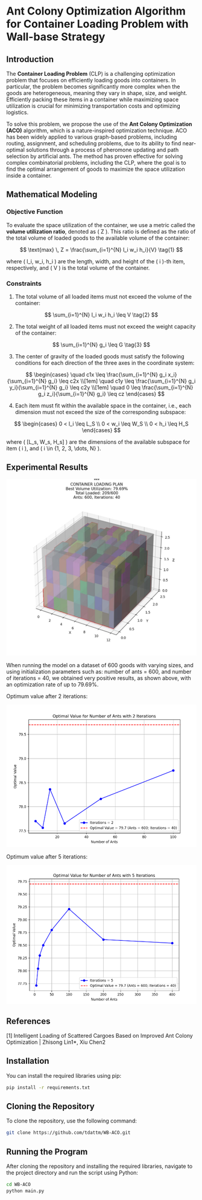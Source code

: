 # Ant Colony Optimization Algorithm for Container Loading Problem with Wall-base Strategy

## Introduction

The **Container Loading Problem** (CLP) is a challenging optimization problem that focuses on efficiently loading goods into containers. In particular, the problem becomes significantly more complex when the goods are heterogeneous, meaning they vary in shape, size, and weight. Efficiently packing these items in a container while maximizing space utilization is crucial for minimizing transportation costs and optimizing logistics.

To solve this problem, we propose the use of the **Ant Colony Optimization (ACO)** algorithm, which is a nature-inspired optimization technique. ACO has been widely applied to various graph-based problems, including routing, assignment, and scheduling problems, due to its ability to find near-optimal solutions through a process of pheromone updating and path selection by artificial ants. The method has proven effective for solving complex combinatorial problems, including the CLP, where the goal is to find the optimal arrangement of goods to maximize the space utilization inside a container.

## Mathematical Modeling

### Objective Function

To evaluate the space utilization of the container, we use a metric called the **volume utilization ratio**, denoted as \( Z \). This ratio is defined as the ratio of the total volume of loaded goods to the available volume of the container:

$$
\text{max} \, Z = \frac{\sum_{i=1}^{N} l_i w_i h_i}{V} \tag{1}
$$

where \( l_i, w_i, h_i \) are the length, width, and height of the \( i \)-th item, respectively, and \( V \) is the total volume of the container.

### Constraints

1. The total volume of all loaded items must not exceed the volume of the container:

$$
\sum_{i=1}^{N} l_i w_i h_i \leq V \tag{2}
$$

2. The total weight of all loaded items must not exceed the weight capacity of the container:

$$
\sum_{i=1}^{N} g_i \leq G \tag{3}
$$

3. The center of gravity of the loaded goods must satisfy the following conditions for each direction of the three axes in the coordinate system:

$$
\begin{cases}
\quad c1x \leq \frac{\sum_{i=1}^{N} g_i x_i}{\sum_{i=1}^{N} g_i} \leq c2x \\[1em]
\quad c1y \leq \frac{\sum_{i=1}^{N} g_i y_i}{\sum_{i=1}^{N} g_i} \leq c2y \\[1em]
\quad 0 \leq \frac{\sum_{i=1}^{N} g_i z_i}{\sum_{i=1}^{N} g_i} \leq cz
\end{cases}
$$

4. Each item must fit within the available space in the container, i.e., each dimension must not exceed the size of the corresponding subspace:

$$
\begin{cases}
0 < l_i \leq L_S \\
0 < w_i \leq W_S \\
0 < h_i \leq H_S
\end{cases}
$$

where \( [L_s, W_s, H_s] \) are the dimensions of the available subspace for item \( i \), and \( i \in \{1, 2, 3, \dots, N\} \).

## Experimental Results

<p align="center">
	<img src=".assets/LoadingImg.png" />
</p>
 
When running the model on a dataset of 600 goods with varying sizes, and using initialization parameters such as: number of ants = 600, and number of iterations = 40, we obtained very positive results, as shown above, with an optimization rate of up to 79.69%.

Optimum value after 2 iterations:
<p align="center">
	<img src=".assets/OptimalValueWithTwoIterations.png" />
</p>

Optimum value after 5 iterations:
<p align="center">
	<img src=".assets/OptimalValueWithFiveIterations.png" />
</p>

## References
[1] Intelligent Loading of Scattered Cargoes Based on Improved Ant Colony Optimization | Zhisong Lin1*, Xiu Chen2 

## Installation
You can install the required libraries using pip:

```bash
pip install -r requirements.txt
```

## Cloning the Repository
To clone the repository, use the following command:

```bash
git clone https://github.com/tdattm/WB-ACO.git
```

## Running the Program
After cloning the repository and installing the required libraries, navigate to the project directory and run the script using Python:

```bash
cd WB-ACO
python main.py
```